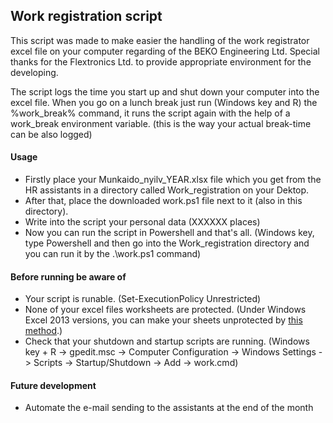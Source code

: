 ## Work registration script
This script was made to make easier the handling of the work registrator excel file on your computer regarding of the BEKO Engineering Ltd. 
Special thanks for the Flextronics Ltd. to provide appropriate environment for the developing.

The script logs the time you start up and shut down your computer into the excel file. 
When you go on a lunch break just run (Windows key and R) the %work_break% command, it runs the script again with the help of a work_break environment variable. (this is the way your actual break-time can be also logged)

#### Usage
  * Firstly place your Munkaido_nyilv_YEAR.xlsx file which you get from the HR assistants in a directory called Work_registration on your Dektop.
  * After that, place the downloaded work.ps1 file next to it (also in this directory).
  * Write into the script your personal data (XXXXXX places)
  * Now you can run the script in Powershell and that's all. (Windows key, type Powershell and then go into the Work_registration directory and you can run it by the .\work.ps1 command)

#### Before running be aware of
  * Your script is runable. (Set-ExecutionPolicy Unrestricted)
  * None of your excel files worksheets are protected. (Under Windows Excel 2013 versions, you can make your sheets unprotected by [this method](https://uknowit.uwgb.edu/page.php?id=28850).)
  * Check that your shutdown and startup scripts are running. (Windows key + R -> gpedit.msc -> Computer Configuration -> Windows Settings -> Scripts -> Startup/Shutdown -> Add -> work.cmd)

#### Future development
  * Automate the e-mail sending to the assistants at the end of the month
